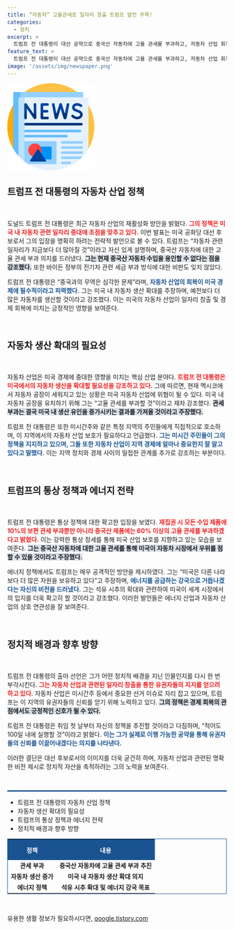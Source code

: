 ```yaml
---
title: “자동차” 고율관세로 일자리 창출 트럼프 발언 주목!
categories:
  - 정치
excerpt: >
  트럼프 전 대통령이 대선 공약으로 중국산 자동차에 고율 관세를 부과하고, 자동차 산업 회복을 약속했습니다. 그는 이를 통해 미국 내 일자리가 증가할 것이라고 강조하며, 첫 100일 안에 실행할 계획을 밝혔습니다.
feature_text: >
  트럼프 전 대통령이 대선 공약으로 중국산 자동차에 고율 관세를 부과하고, 자동차 산업 회복을 약속했습니다. 그는 이를 통해 미국 내 일자리가 증가할 것이라고 강조하며, 첫 100일 안에 실행할 계획을 밝혔습니다.
image: '/assets/img/newspaper.png'
---
```


<p><img src="/assets/img/newspaper.png" alt="kimp 속보" /></p>

<h2 data-ke-size="size26">트럼프 전 대통령의 자동차 산업 정책</h2>  

<p data-ke-size="size16">&nbsp;</p>  

<p>도널드 트럼프 전 대통령은 최근 자동차 산업의 재활성화 방안을 밝혔다. <b><span style="color: #ee2323;">그의 정책은 미국 내 자동차 관련 일자리 증대에 초점을 맞추고 있다.</span></b> 이번 발표는 미국 공화당 대선 후보로서 그의 입장을 명확히 하려는 전략적 발언으로 볼 수 있다. 트럼프는 “자동차 관련 일자리가 지금보다 더 많아질 것”이라고 자신 있게 설명하며, 중국산 자동차에 대한 고율 관세 부과 의지를 드러냈다. <b><span style="background-color: #21538527;">그는 현재 중국산 자동차 수입을 용인할 수 없다는 점을 강조했다.</span></b> 또한 바이든 정부의 전기차 관련 세금 부과 방식에 대한 비판도 잊지 않았다. </p>

<p>트럼프 전 대통령은 “중국과의 무역은 심각한 문제”라며, <b><span style="color: #1a5490;">자동차 산업의 회복이 미국 경제에 필수적이라고 피력했다.</span></b> 그는 미국 내 자동차 생산 확대를 주장하며, 예전보다 더 많은 자동차를 생산할 것이라고 강조했다. 이는 미국의 자동차 산업이 일자리 창출 및 경제 회복에 미치는 긍정적인 영향을 보여준다. </p>

<p data-ke-size="size16">&nbsp;</p>  

<h2 data-ke-size="size26">자동차 생산 확대의 필요성</h2>  

<p data-ke-size="size16">&nbsp;</p>  

<p>자동차 산업은 미국 경제에 중대한 영향을 미치는 핵심 산업 분야다. <b><span style="color: #ee2323;">트럼프 전 대통령은 미국에서의 자동차 생산을 확대할 필요성을 강조하고 있다.</span></b> 그에 따르면, 현재 멕시코에서 자동차 공장이 세워지고 있는 상황은 미국 자동차 산업에 위협이 될 수 있다. 미국 내 자동차 공장을 유치하기 위해 그는 “고율 관세를 부과할 것”이라고 재차 강조했다. <b><span style="background-color: #21538527;">관세 부과는 결국 미국 내 생산 유인을 증가시키는 결과를 가져올 것이라고 주장했다.</span></b></p>

<p>트럼프 전 대통령은 또한 미시간주와 같은 특정 지역의 주민들에게 직접적으로 호소하며, 이 지역에서의 자동차 산업 보호가 필요하다고 언급했다. <b><span style="color: #1a5490;">그는 미시간 주민들이 그의 정책을 지지하고 있으며, 그들 또한 자동차 산업이 지역 경제에 얼마나 중요한지 잘 알고 있다고 말했다.</span></b> 이는 지역 정치와 경제 사이의 밀접한 관계를 추가로 강조하는 부분이다.</p>

<p data-ke-size="size16">&nbsp;</p>  

<h2 data-ke-size="size26">트럼프의 통상 정책과 에너지 전략</h2>  

<p data-ke-size="size16">&nbsp;</p>  

<p>트럼프 전 대통령은 통상 정책에 대한 확고한 입장을 보였다. <b><span style="color: #ee2323;">재집권 시 모든 수입 제품에 10%의 보편 관세 부과뿐만 아니라 중국산 제품에는 60% 이상의 고율 관세를 부과하겠다고 밝혔다.</span></b> 이는 강력한 통상 정세를 통해 미국 산업 보호를 지향하고 있는 모습을 보여준다. <b><span style="background-color: #21538527;">그는 중국산 자동차에 대한 고율 관세를 통해 미국이 자동차 시장에서 우위를 점할 수 있을 것이라고 주장했다.</span></b></p>

<p>에너지 정책에서도 트럼프는 매우 공격적인 방안을 제시하였다. 그는 “미국은 다른 나라보다 더 많은 자원을 보유하고 있다”고 주장하며, <b><span style="color: #1a5490;">에너지를 공급하는 강국으로 거듭나겠다는 자신의 비전을 드러냈다.</span></b> 그는 석유 시추의 확대와 관련하여 미국이 세계 시장에서의 입지를 더욱 확고히 할 것이라고 강조했다. 이러한 발언들은 에너지 산업과 자동차 산업의 상호 연관성을 잘 보여준다.</p>

<p data-ke-size="size16">&nbsp;</p>  

<h2 data-ke-size="size26">정치적 배경과 향후 방향</h2>  

<p data-ke-size="size16">&nbsp;</p>  

<p>트럼프 전 대통령의 출마 선언은 그가 어떤 정치적 배경을 지닌 인물인지를 다시 한 번 부각시킨다. <b><span style="color: #ee2323;">그는 자동차 산업과 관련된 일자리 창출을 통한 유권자들의 지지를 얻으려 하고 있다.</span></b> 자동차 산업은 미시간주 등에서 중요한 선거 이슈로 자리 잡고 있으며, 트럼프는 이 지역의 유권자들의 신뢰를 얻기 위해 노력하고 있다. <b><span style="background-color: #21538527;">그의 정책은 경제 회복의 관점에서도 긍정적인 신호가 될 수 있다.</span></b> </p>

<p>트럼프 전 대통령은 취임 첫 날부터 자신의 정책을 추진할 것이라고 다짐하며, “적어도 100일 내에 실행할 것”이라고 밝혔다. <b><span style="color: #1a5490;">이는 그가 실제로 이행 가능한 공약을 통해 유권자들의 신뢰를 이끌어내겠다는 의지를 나타낸다.</span></b> </p>

<p>이러한 결단은 대선 후보로서의 이미지를 더욱 굳건히 하며, 자동차 산업과 관련된 명확한 비전 제시로 정치적 자산을 축적하려는 그의 노력을 보여준다. </p>

<p data-ke-size="size16">&nbsp;</p>  

<hr style="height: 3px; border: none; background: #1a5490;"/>  

<ul>  
  <li>트럼프 전 대통령의 자동차 산업 정책</li>  
  <li>자동차 생산 확대의 필요성</li>  
  <li>트럼프의 통상 정책과 에너지 전략</li>  
  <li>정치적 배경과 향후 방향</li>  
</ul>  

<table style="width: 100%; border: 1px solid #1a5490; border-collapse: collapse;">
  <tr>
    <th style="text-align: center; height: 40px; background-color: #1a5490; color: white;">정책</th>
    <th style="text-align: center; height: 40px; background-color: #1a5490; color: white;">내용</th>
  </tr>
  <tr>
    <td style="text-align: center; height: 17px;"><b>관세 부과</b></td>
    <td style="text-align: center; height: 17px;"><b>중국산 자동차에 고율 관세 부과 추진</b></td>
  </tr>
  <tr>
    <td style="text-align: center; height: 17px;"><b>자동차 생산 증가</b></td>
    <td style="text-align: center; height: 17px;"><b>미국 내 자동차 생산 확대 의지</b></td>
  </tr>
  <tr>
    <td style="text-align: center; height: 17px;"><b>에너지 정책</b></td>
    <td style="text-align: center; height: 17px;"><b>석유 시추 확대 및 에너지 강국 목표</b></td>
  </tr>
</table>  

<p data-ke-size="size16">&nbsp;</p>  
유용한 생활 정보가 필요하시다면, <a href="https://qoogle.tistory.com" rel="dofollow">qoogle.tistory.com</a>


